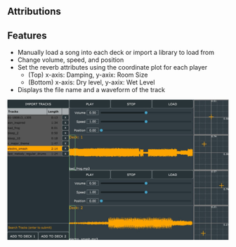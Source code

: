 ## Attributions

## Features
- Manually load a song into each deck or import a library to load from
- Change volume, speed, and position
- Set the reverb attributes using the coordinate plot for each player
  - (Top) x-axis: Damping, y-axix: Room Size
  - (Bottom) x-axis: Dry level, y-axix: Wet Level
- Displays the file name and a waveform of the track

![A view of the application in action](/screenshot.jpg)
